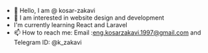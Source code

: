 - 👋 Hello, I am @ kosar-zakavi
- 👀 I am interested in website design and development
- I'm currently learning React and Laravel
- 📫 How to reach me: Email :eng.kosarzakavi.1997@gmail.com  and Telegram ID: @k_zakavi


<!---
kosar-zakavi/kosar-zakavi is a ✨ special ✨ repository because its `README.md` (this file) appears on your GitHub profile.
You can click the Preview link to take a look at your changes.
--->
